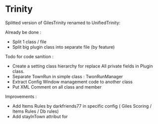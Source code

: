 Trinity
=======

Splitted version of GilesTrinity renamed to UnifiedTrinity: 

Already be done : 
* Split 1 class / file
* Split big plugin class into separate file (by feature)

Todo for code sanition : 
* Create a setting class hierarchy for replace All private fields in Plugin class.
* Separate TownRun in simple class : TwonRunManager
* Extract Config Window management code to another class
* Put XML Comment on all class and member

Improvements : 
* Add Items Rules by darkfriends77 in specific config ( Giles Scoring / Items Rules / Db rules)
* Add stayInTown attribut for <TrinityTownRun /> 
